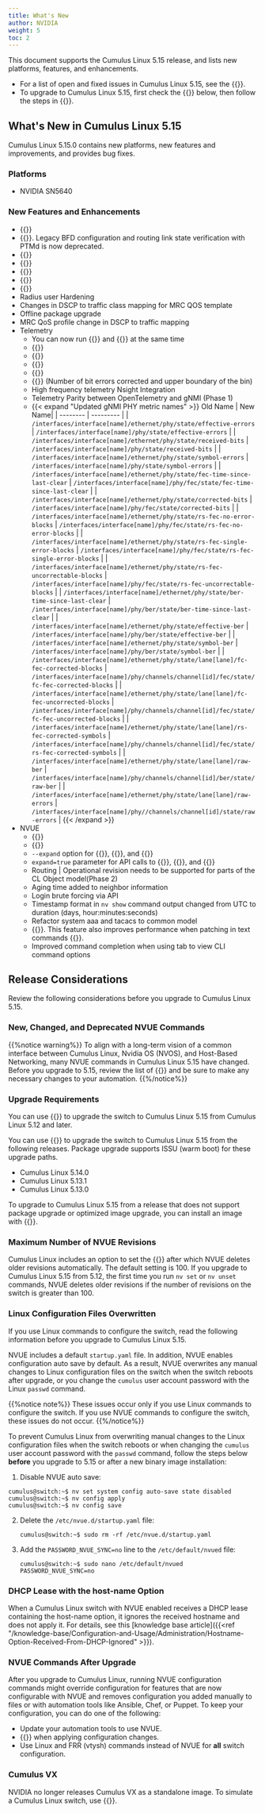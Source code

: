 ```yaml
---
title: What's New
author: NVIDIA
weight: 5
toc: 2
---
```

This document supports the Cumulus Linux 5.15 release, and lists new platforms, features, and enhancements.
- For a list of open and fixed issues in Cumulus Linux 5.15, see the {{<link title="Cumulus Linux 5.15 Release Notes" text="Cumulus Linux 5.15 Release Notes">}}.
- To upgrade to Cumulus Linux 5.15, first check the {{<link title="#release-considerations" text="Release Considerations">}} below, then follow the steps in {{<link url="Upgrading-Cumulus-Linux">}}.

## What's New in Cumulus Linux 5.15

Cumulus Linux 5.15.0 contains new platforms, new features and improvements, and provides bug fixes.

### Platforms

- NVIDIA SN5640

### New Features and Enhancements

- {{<link url="Packet-Trimming/#packet-trimming-counters" text="Packet Trimming counters">}}
- {{<link url="Bidirectional-Forwarding-Detection-BFD" text="FRR-based BFD support">}}. Legacy BFD configuration and routing link state verification with PTMd is now deprecated.
- {{<link url="Optional-BGP-Configuration/#ecmp" text="Support 256 BGP sessions and 256-way ECMP on Spectrum-4">}}
- {{<link url="Latency-Monitoring" text="Switch latency monitoring">}}
- {{<link url="Docker-with-Cumulus-Linux" text="Support for docker-container">}}
- {{<link url="802.1X-Interfaces/#dynamic-ipv6-multi-tenancy" text="802.1x Dynamic IPv6 Multi-tenancy">}}
- {{<link url="SSH-for-Remote-Access/#ssh-ciphers" text="SSH cipher configuration">}}
- Radius user Hardening
- Changes in DSCP to traffic class mapping for MRC QOS template
- Offline package upgrade
- MRC QoS profile change in DSCP to traffic mapping
- Telemetry
  - You can now run {{<link url="Open-Telemetry-Export" text="OTLP">}} and {{<link url="gNMI-Streaming" text="gNMI streaming">}} at the same time
  - {{<link url="gNMI-Streaming/#gNOI-operational-commands" text="gNOI operational commands">}}
  - {{<link url="Open-Telemetry-Export/#routing-metrics-format" text="BGP graceful shutdown metric for OLTP">}}
  - {{<link url="Open-Telemetry-Export/#acl-statistics" text="ACL metrics for OTLP">}}
  - {{<link url="gNMI-Streaming/#metrics" text="ACL metrics for gNMI streaming">}}
  - {{<link url="gNMI-Streaming/#metrics" text="PHY metrics for gNMI streaming">}} (Number of bit errors corrected and upper boundary of the bin)
  - High frequency telemetry Nsight Integration
  - Telemetry Parity between OpenTelemetry and gNMI (Phase 1)
  - {{< expand "Updated gNMI PHY metric names" >}}
Old Name | New Name|
| -------- | --------- |
| `/interfaces/interface[name]/ethernet/phy/state/effective-errors` | `/interfaces/interface[name]/phy/state/effective-errors` |
| `/interfaces/interface[name]/ethernet/phy/state/received-bits` | `/interfaces/interface[name]/phy/state/received-bits` |
| `/interfaces/interface[name]/ethernet/phy/state/symbol-errors` | `/interfaces/interface[name]/phy/state/symbol-errors` |
| `/interfaces/interface[name]/ethernet/phy/state/fec-time-since-last-clear` | `/interfaces/interface[name]/phy/fec/state/fec-time-since-last-clear` |
| `/interfaces/interface[name]/ethernet/phy/state/corrected-bits` | `/interfaces/interface[name]/phy/fec/state/corrected-bits` |
| `/interfaces/interface[name]/ethernet/phy/state/rs-fec-no-error-blocks` | `/interfaces/interface[name]/phy/fec/state/rs-fec-no-error-blocks` |
| `/interfaces/interface[name]/ethernet/phy/state/rs-fec-single-error-blocks` | `/interfaces/interface[name]/phy/fec/state/rs-fec-single-error-blocks` |
| `/interfaces/interface[name]/ethernet/phy/state/rs-fec-uncorrectable-blocks` | `/interfaces/interface[name]/phy/fec/state/rs-fec-uncorrectable-blocks` |
| `/interfaces/interface[name]/ethernet/phy/state/ber-time-since-last-clear` | `/interfaces/interface[name]/phy/ber/state/ber-time-since-last-clear` |
| `/interfaces/interface[name]/ethernet/phy/state/effective-ber` | `/interfaces/interface[name]/phy/ber/state/effective-ber` |
| `/interfaces/interface[name]/ethernet/phy/state/symbol-ber` | `/interfaces/interface[name]/phy/ber/state/symbol-ber` |
| `/interfaces/interface[name]/ethernet/phy/state/lane[lane]/fc-fec-corrected-blocks` | `/interfaces/interface[name]/phy/channels/channel[id]/fec/state/fc-fec-corrected-blocks` |
| `/interfaces/interface[name]/ethernet/phy/state/lane[lane]/fc-fec-uncorrected-blocks` | `/interfaces/interface[name]/phy/channels/channel[id]/fec/state/fc-fec-uncorrected-blocks` |
| `/interfaces/interface[name]/ethernet/phy/state/lane[lane]/rs-fec-corrected-symbols` | `/interfaces/interface[name]/phy/channels/channel[id]/fec/state/rs-fec-corrected-symbols` |
| `/interfaces/interface[name]/ethernet/phy/state/lane[lane]/raw-ber` | `/interfaces/interface[name]/phy/channels/channel[id]/ber/state/raw-ber` |
| `/interfaces/interface[name]/ethernet/phy/state/lane[lane]/raw-errors` | `/interfaces/interface[name]/phy//channels/channel[id]/state/raw-errors` |
{{< /expand >}}
- NVUE
  - {{<link url="Secure-Mount-Directory-Encryption" text="Secure Mount Directory Encryption">}}
  - {{<link url="New-and-Changed-NVUE-Commands" text="Changed command syntax and output">}}
  - `--expand` option for {{<link url="NVUE-CLI/#view-differences-between-configurations" text="nv config diff command">}}, {{<link url="NVUE-CLI/#show-switch-configuration" text="nv config show command">}}, and {{<link url="NVUE-CLI/#search-for-a-specific-configuration" text="nv config find command">}}
  - `expand=true` parameter for API calls to {{<link url="NVUE-API/#view-differences-between-configurations" text="View differences between configurations">}}, {{<link url="NVUE-API/#view-a-configuration" text="view a configuration">}}, and {{<link url="NVUE-API/#use-filters-in-a-query" text="search for a specific configuration">}}
  - Routing | Operational revision needs to be supported for parts of the CL Object model(Phase 2)
  - Aging time added to neighbor information
  - Login brute forcing via API
  - Timestamp format in `nv show` command output changed from UTC to duration (days, hour:minutes:seconds)
  - Refactor system aaa and tacacs to common model
  - {{<link url="NVUE-API/#patch-a-batch-of-configuration-commands" text="Batch execution support for patching in CLI commands through the API">}}. This feature also improves performance when patching in text commands {{<link url="NVUE-CLI/#replace-and-patch-a-pending-configuration" text="through the CLI">}}.
  - Improved command completion when using tab to view CLI command options

## Release Considerations

Review the following considerations before you upgrade to Cumulus Linux 5.15.

### New, Changed, and Deprecated NVUE Commands

{{%notice warning%}}
To align with a long-term vision of a common interface between Cumulus Linux, Nvidia OS (NVOS), and Host-Based Networking, many NVUE commands in Cumulus Linux 5.15 have changed. Before you upgrade to 5.15, review the list of {{<link url="New-and-Changed-NVUE-Commands" text="New, Changed, and Deprecated NVUE Commands">}} and be sure to make any necessary changes to your automation.
{{%/notice%}}

### Upgrade Requirements

You can use {{<link url="Upgrading-Cumulus-Linux/#image-upgrade" text="optimized image upgrade">}} to upgrade the switch to Cumulus Linux 5.15 from Cumulus Linux 5.12 and later.

You can use {{<link url="Upgrading-Cumulus-Linux/#package-upgrade" text="package upgrade ">}} to upgrade the switch to Cumulus Linux 5.15 from the following releases. Package upgrade supports ISSU (warm boot) for these upgrade paths.
- Cumulus Linux 5.14.0
- Cumulus Linux 5.13.1
- Cumulus Linux 5.13.0

To upgrade to Cumulus Linux 5.15 from a release that does not support package upgrade or optimized image upgrade, you can install an image with {{<link url="Upgrading-Cumulus-Linux/#image-upgrade" text="ONIE">}}.

### Maximum Number of NVUE Revisions

Cumulus Linux includes an option to set the {{<link url="NVUE-CLI/#maximum-revisions-limit" text="maximum number of revisions">}} after which NVUE deletes older revisions automatically. The default setting is 100. If you upgrade to Cumulus Linux 5.15 from 5.12, the first time you run `nv set` or `nv unset` commands, NVUE deletes older revisions if the number of revisions on the switch is greater than 100.

### Linux Configuration Files Overwritten

If you use Linux commands to configure the switch, read the following information before you upgrade to Cumulus Linux 5.15.

NVUE includes a default `startup.yaml` file. In addition, NVUE enables configuration auto save by default. As a result, NVUE overwrites any manual changes to Linux configuration files on the switch when the switch reboots after upgrade, or you change the `cumulus` user account password with the Linux `passwd` command.

{{%notice note%}}
These issues occur only if you use Linux commands to configure the switch. If you use NVUE commands to configure the switch, these issues do not occur.
{{%/notice%}}

To prevent Cumulus Linux from overwriting manual changes to the Linux configuration files when the switch reboots or when changing the `cumulus` user account password with the `passwd` command, follow the steps below **before** you upgrade to 5.15 or after a new binary image installation:

1.  Disable NVUE auto save:

   ```
   cumulus@switch:~$ nv set system config auto-save state disabled
   cumulus@switch:~$ nv config apply
   cumulus@switch:~$ nv config save
   ```

2. Delete the `/etc/nvue.d/startup.yaml` file:

   ```
   cumulus@switch:~$ sudo rm -rf /etc/nvue.d/startup.yaml
   ```

3. Add the `PASSWORD_NVUE_SYNC=no` line to the `/etc/default/nvued` file:
   ```
   cumulus@switch:~$ sudo nano /etc/default/nvued
   PASSWORD_NVUE_SYNC=no
   ```

### DHCP Lease with the host-name Option

When a Cumulus Linux switch with NVUE enabled receives a DHCP lease containing the host-name option, it ignores the received hostname and does not apply it. For details, see this [knowledge base article]({{<ref "/knowledge-base/Configuration-and-Usage/Administration/Hostname-Option-Received-From-DHCP-Ignored" >}}).

### NVUE Commands After Upgrade

After you upgrade to Cumulus Linux, running NVUE configuration commands might override configuration for features that are now configurable with NVUE and removes configuration you added manually to files or with automation tools like Ansible, Chef, or Puppet. To keep your configuration, you can do one of the following:
- Update your automation tools to use NVUE.
- {{<link url="NVUE-CLI/#configure-nvue-to-ignore-linux-files" text="Configure NVUE to ignore certain underlying Linux files">}} when applying configuration changes.
- Use Linux and FRR (vtysh) commands instead of NVUE for **all** switch configuration.

### Cumulus VX

NVIDIA no longer releases Cumulus VX as a standalone image. To simulate a Cumulus Linux switch, use {{<exlink url="https://docs.nvidia.com/networking-ethernet-software/nvidia-air/" text="NVIDIA AIR">}}.
